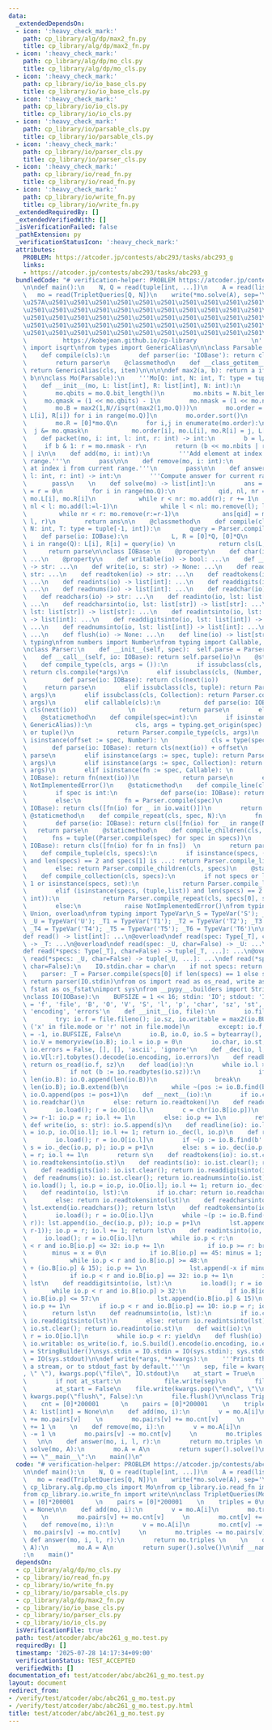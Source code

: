 ```yaml
---
data:
  _extendedDependsOn:
  - icon: ':heavy_check_mark:'
    path: cp_library/alg/dp/max2_fn.py
    title: cp_library/alg/dp/max2_fn.py
  - icon: ':heavy_check_mark:'
    path: cp_library/alg/dp/mo_cls.py
    title: cp_library/alg/dp/mo_cls.py
  - icon: ':heavy_check_mark:'
    path: cp_library/io/io_base_cls.py
    title: cp_library/io/io_base_cls.py
  - icon: ':heavy_check_mark:'
    path: cp_library/io/io_cls.py
    title: cp_library/io/io_cls.py
  - icon: ':heavy_check_mark:'
    path: cp_library/io/parsable_cls.py
    title: cp_library/io/parsable_cls.py
  - icon: ':heavy_check_mark:'
    path: cp_library/io/parser_cls.py
    title: cp_library/io/parser_cls.py
  - icon: ':heavy_check_mark:'
    path: cp_library/io/read_fn.py
    title: cp_library/io/read_fn.py
  - icon: ':heavy_check_mark:'
    path: cp_library/io/write_fn.py
    title: cp_library/io/write_fn.py
  _extendedRequiredBy: []
  _extendedVerifiedWith: []
  _isVerificationFailed: false
  _pathExtension: py
  _verificationStatusIcon: ':heavy_check_mark:'
  attributes:
    PROBLEM: https://atcoder.jp/contests/abc293/tasks/abc293_g
    links:
    - https://atcoder.jp/contests/abc293/tasks/abc293_g
  bundledCode: "# verification-helper: PROBLEM https://atcoder.jp/contests/abc293/tasks/abc293_g\n\
    \n\ndef main():\n    N, Q = read(tuple[int, ...])\n    A = read(list[int])\n \
    \   mo = read(TripletQueries[Q, N])\n    write(*mo.solve(A), sep='\\n')\n\n'''\n\
    \u257A\u2501\u2501\u2501\u2501\u2501\u2501\u2501\u2501\u2501\u2501\u2501\u2501\
    \u2501\u2501\u2501\u2501\u2501\u2501\u2501\u2501\u2501\u2501\u2501\u2501\u2501\
    \u2501\u2501\u2501\u2501\u2501\u2501\u2501\u2501\u2501\u2501\u2501\u2501\u2501\
    \u2501\u2501\u2501\u2501\u2501\u2501\u2501\u2501\u2501\u2501\u2501\u2501\u2501\
    \u2501\u2501\u2501\u2501\u2501\u2501\u2501\u2501\u2501\u2501\u2501\u2578\n   \
    \          https://kobejean.github.io/cp-library               \n'''\nfrom math\
    \ import isqrt\nfrom types import GenericAlias\n\n\nclass Parsable:\n    @classmethod\n\
    \    def compile(cls):\n        def parser(io: 'IOBase'): return cls(next(io))\n\
    \        return parser\n    @classmethod\n    def __class_getitem__(cls, item):\
    \ return GenericAlias(cls, item)\n\n\n\ndef max2(a, b): return a if a > b else\
    \ b\n\nclass Mo(Parsable):\n    '''Mo[Q: int, N: int, T: type = tuple[int, int]]'''\n\
    \    def __init__(mo, L: list[int], R: list[int], N: int):\n        mo.Q = len(L)\n\
    \        mo.qbits = mo.Q.bit_length()\n        mo.nbits = N.bit_length()\n   \
    \     mo.qmask = (1 << mo.qbits) - 1\n        mo.nmask = (1 << mo.nbits) - 1\n\
    \        mo.B = max2(1,N//isqrt(max2(1,mo.Q)))\n        mo.order = [mo.packet(i,\
    \ L[i], R[i]) for i in range(mo.Q)]\n        mo.order.sort()\n        mo.L = [0]*mo.Q\n\
    \        mo.R = [0]*mo.Q\n        for i,j in enumerate(mo.order):\n          \
    \  j &= mo.qmask\n            mo.order[i], mo.L[i], mo.R[i] = j, L[j], R[j]\n\n\
    \    def packet(mo, i: int, l: int, r: int) -> int:\n        b = l//mo.B\n   \
    \     if b & 1: r = mo.nmask - r\n        return (b << mo.nbits | r) << mo.qbits\
    \ | i\n\n    def add(mo, i: int):\n        '''Add element at index i to current\
    \ range.'''\n        pass\n\n    def remove(mo, i: int):\n        '''Remove element\
    \ at index i from current range.'''\n        pass\n\n    def answer(mo, i: int,\
    \ l: int, r: int) -> int:\n        '''Compute answer for current range.'''\n \
    \       pass\n    \n    def solve(mo) -> list[int]:\n        ans = [0]*mo.Q; l\
    \ = r = 0\n        for i in range(mo.Q):\n            qid, nl, nr = mo.order[i],\
    \ mo.L[i], mo.R[i]\n            while r < nr: mo.add(r); r += 1\n            while\
    \ nl < l: mo.add(l:=l-1)\n            while l < nl: mo.remove(l); l += 1\n   \
    \         while nr < r: mo.remove(r:=r-1)\n            ans[qid] = mo.answer(qid,\
    \ l, r)\n        return ans\n\n    @classmethod\n    def compile(cls, Q: int,\
    \ N: int, T: type = tuple[-1, int]):\n        query = Parser.compile(T)\n    \
    \    def parse(io: IOBase):\n            L, R = [0]*Q, [0]*Q\n            for\
    \ i in range(Q): L[i], R[i] = query(io) \n            return cls(L, R, N)\n  \
    \      return parse\n\nclass IOBase:\n    @property\n    def char(io) -> bool:\
    \ ...\n    @property\n    def writable(io) -> bool: ...\n    def __next__(io)\
    \ -> str: ...\n    def write(io, s: str) -> None: ...\n    def readline(io) ->\
    \ str: ...\n    def readtoken(io) -> str: ...\n    def readtokens(io) -> list[str]:\
    \ ...\n    def readints(io) -> list[int]: ...\n    def readdigits(io) -> list[int]:\
    \ ...\n    def readnums(io) -> list[int]: ...\n    def readchar(io) -> str: ...\n\
    \    def readchars(io) -> str: ...\n    def readinto(io, lst: list[str]) -> list[str]:\
    \ ...\n    def readcharsinto(io, lst: list[str]) -> list[str]: ...\n    def readtokensinto(io,\
    \ lst: list[str]) -> list[str]: ...\n    def readintsinto(io, lst: list[int])\
    \ -> list[int]: ...\n    def readdigitsinto(io, lst: list[int]) -> list[int]:\
    \ ...\n    def readnumsinto(io, lst: list[int]) -> list[int]: ...\n    def wait(io):\
    \ ...\n    def flush(io) -> None: ...\n    def line(io) -> list[str]: ...\nimport\
    \ typing\nfrom numbers import Number\nfrom typing import Callable, Collection\n\
    \nclass Parser:\n    def __init__(self, spec):  self.parse = Parser.compile(spec)\n\
    \    def __call__(self, io: IOBase): return self.parse(io)\n    @staticmethod\n\
    \    def compile_type(cls, args = ()):\n        if issubclass(cls, Parsable):\
    \ return cls.compile(*args)\n        elif issubclass(cls, (Number, str)):\n  \
    \          def parse(io: IOBase): return cls(next(io))              \n       \
    \     return parse\n        elif issubclass(cls, tuple): return Parser.compile_tuple(cls,\
    \ args)\n        elif issubclass(cls, Collection): return Parser.compile_collection(cls,\
    \ args)\n        elif callable(cls):\n            def parse(io: IOBase): return\
    \ cls(next(io))              \n            return parse\n        else: raise NotImplementedError()\n\
    \    @staticmethod\n    def compile(spec=int):\n        if isinstance(spec, (type,\
    \ GenericAlias)):\n            cls, args = typing.get_origin(spec) or spec, typing.get_args(spec)\
    \ or tuple()\n            return Parser.compile_type(cls, args)\n        elif\
    \ isinstance(offset := spec, Number): \n            cls = type(spec)  \n     \
    \       def parse(io: IOBase): return cls(next(io)) + offset\n            return\
    \ parse\n        elif isinstance(args := spec, tuple): return Parser.compile_tuple(type(spec),\
    \ args)\n        elif isinstance(args := spec, Collection): return Parser.compile_collection(type(spec),\
    \ args)\n        elif isinstance(fn := spec, Callable): \n            def parse(io:\
    \ IOBase): return fn(next(io))\n            return parse\n        else: raise\
    \ NotImplementedError()\n    @staticmethod\n    def compile_line(cls, spec=int):\n\
    \        if spec is int:\n            def parse(io: IOBase): return cls(io.readnums())\n\
    \        else:\n            fn = Parser.compile(spec)\n            def parse(io:\
    \ IOBase): return cls([fn(io) for _ in io.wait()])\n        return parse\n   \
    \ @staticmethod\n    def compile_repeat(cls, spec, N):\n        fn = Parser.compile(spec)\n\
    \        def parse(io: IOBase): return cls([fn(io) for _ in range(N)])\n     \
    \   return parse\n    @staticmethod\n    def compile_children(cls, specs):\n \
    \       fns = tuple((Parser.compile(spec) for spec in specs))\n        def parse(io:\
    \ IOBase): return cls([fn(io) for fn in fns])  \n        return parse\n    @staticmethod\n\
    \    def compile_tuple(cls, specs):\n        if isinstance(specs, (tuple,list))\
    \ and len(specs) == 2 and specs[1] is ...: return Parser.compile_line(cls, specs[0])\n\
    \        else: return Parser.compile_children(cls, specs)\n    @staticmethod\n\
    \    def compile_collection(cls, specs):\n        if not specs or len(specs) ==\
    \ 1 or isinstance(specs, set):\n            return Parser.compile_line(cls, *specs)\n\
    \        elif (isinstance(specs, (tuple,list)) and len(specs) == 2 and isinstance(specs[1],\
    \ int)):\n            return Parser.compile_repeat(cls, specs[0], specs[1])\n\
    \        else:\n            raise NotImplementedError()\nfrom typing import Type,\
    \ Union, overload\nfrom typing import TypeVar\n_S = TypeVar('S'); _T = TypeVar('T');\
    \ _U = TypeVar('U'); _T1 = TypeVar('T1'); _T2 = TypeVar('T2'); _T3 = TypeVar('T3');\
    \ _T4 = TypeVar('T4'); _T5 = TypeVar('T5'); _T6 = TypeVar('T6')\n\n@overload\n\
    def read() -> list[int]: ...\n@overload\ndef read(spec: Type[_T], char=False)\
    \ -> _T: ...\n@overload\ndef read(spec: _U, char=False) -> _U: ...\n@overload\n\
    def read(*specs: Type[_T], char=False) -> tuple[_T, ...]: ...\n@overload\ndef\
    \ read(*specs: _U, char=False) -> tuple[_U, ...]: ...\ndef read(*specs: Union[Type[_T],_T],\
    \ char=False):\n    IO.stdin.char = char\n    if not specs: return IO.stdin.readnumsinto([])\n\
    \    parser: _T = Parser.compile(specs[0] if len(specs) == 1 else specs)\n   \
    \ return parser(IO.stdin)\nfrom os import read as os_read, write as os_write,\
    \ fstat as os_fstat\nimport sys\nfrom __pypy__.builders import StringBuilder\n\
    \nclass IO(IOBase):\n    BUFSIZE = 1 << 16; stdin: 'IO'; stdout: 'IO'\n    __slots__\
    \ = 'f', 'file', 'B', 'O', 'V', 'S', 'l', 'p', 'char', 'sz', 'st', 'ist', 'writable',\
    \ 'encoding', 'errors'\n    def __init__(io, file):\n        io.file = file\n\
    \        try: io.f = file.fileno(); io.sz, io.writable = max2(io.BUFSIZE, os_fstat(io.f).st_size),\
    \ ('x' in file.mode or 'r' not in file.mode)\n        except: io.f, io.sz, io.writable\
    \ = -1, io.BUFSIZE, False\n        io.B, io.O, io.S = bytearray(), [], StringBuilder();\
    \ io.V = memoryview(io.B); io.l = io.p = 0\n        io.char, io.st, io.ist, io.encoding,\
    \ io.errors = False, [], [], 'ascii', 'ignore'\n    def _dec(io, l, r): return\
    \ io.V[l:r].tobytes().decode(io.encoding, io.errors)\n    def readbytes(io, sz):\
    \ return os_read(io.f, sz)\n    def load(io):\n        while io.l >= len(io.O):\n\
    \            if not (b := io.readbytes(io.sz)):\n                if io.O[-1] <\
    \ len(io.B): io.O.append(len(io.B))\n                break\n            pos =\
    \ len(io.B); io.B.extend(b)\n            while ~(pos := io.B.find(b'\\n', pos)):\
    \ io.O.append(pos := pos+1)\n    def __next__(io):\n        if io.char: return\
    \ io.readchar()\n        else: return io.readtoken()\n    def readchar(io):\n\
    \        io.load(); r = io.O[io.l]\n        c = chr(io.B[io.p])\n        if io.p\
    \ >= r-1: io.p = r; io.l += 1\n        else: io.p += 1\n        return c\n   \
    \ def write(io, s: str): io.S.append(s)\n    def readline(io): io.load(); l, io.p\
    \ = io.p, io.O[io.l]; io.l += 1; return io._dec(l, io.p)\n    def readtoken(io):\n\
    \        io.load(); r = io.O[io.l]\n        if ~(p := io.B.find(b' ', io.p, r)):\
    \ s = io._dec(io.p, p); io.p = p+1\n        else: s = io._dec(io.p, r-1); io.p\
    \ = r; io.l += 1\n        return s\n    def readtokens(io): io.st.clear(); return\
    \ io.readtokensinto(io.st)\n    def readints(io): io.ist.clear(); return io.readintsinto(io.ist)\n\
    \    def readdigits(io): io.ist.clear(); return io.readdigitsinto(io.ist)\n  \
    \  def readnums(io): io.ist.clear(); return io.readnumsinto(io.ist)\n    def readchars(io):\
    \ io.load(); l, io.p = io.p, io.O[io.l]; io.l += 1; return io._dec(l, io.p-1)\n\
    \    def readinto(io, lst):\n        if io.char: return io.readcharsinto(lst)\n\
    \        else: return io.readtokensinto(lst)\n    def readcharsinto(io, lst):\
    \ lst.extend(io.readchars()); return lst\n    def readtokensinto(io, lst): \n\
    \        io.load(); r = io.O[io.l]\n        while ~(p := io.B.find(b' ', io.p,\
    \ r)): lst.append(io._dec(io.p, p)); io.p = p+1\n        lst.append(io._dec(io.p,\
    \ r-1)); io.p = r; io.l += 1; return lst\n    def readintsinto(io, lst):\n   \
    \     io.load(); r = io.O[io.l]\n        while io.p < r:\n            while io.p\
    \ < r and io.B[io.p] <= 32: io.p += 1\n            if io.p >= r: break\n     \
    \       minus = x = 0\n            if io.B[io.p] == 45: minus = 1; io.p += 1\n\
    \            while io.p < r and io.B[io.p] >= 48:\n                x = x * 10\
    \ + (io.B[io.p] & 15); io.p += 1\n            lst.append(-x if minus else x)\n\
    \            if io.p < r and io.B[io.p] == 32: io.p += 1\n        io.l += 1; return\
    \ lst\n    def readdigitsinto(io, lst):\n        io.load(); r = io.O[io.l]\n \
    \       while io.p < r and io.B[io.p] > 32:\n            if io.B[io.p] >= 48 and\
    \ io.B[io.p] <= 57:\n                lst.append(io.B[io.p] & 15)\n           \
    \ io.p += 1\n        if io.p < r and io.B[io.p] == 10: io.p = r; io.l += 1\n \
    \       return lst\n    def readnumsinto(io, lst):\n        if io.char: return\
    \ io.readdigitsinto(lst)\n        else: return io.readintsinto(lst)\n    def line(io):\
    \ io.st.clear(); return io.readinto(io.st)\n    def wait(io):\n        io.load();\
    \ r = io.O[io.l]\n        while io.p < r: yield\n    def flush(io):\n        if\
    \ io.writable: os_write(io.f, io.S.build().encode(io.encoding, io.errors)); io.S\
    \ = StringBuilder()\nsys.stdin = IO.stdin = IO(sys.stdin); sys.stdout = IO.stdout\
    \ = IO(sys.stdout)\n\ndef write(*args, **kwargs):\n    '''Prints the values to\
    \ a stream, or to stdout_fast by default.'''\n    sep, file = kwargs.pop(\"sep\"\
    , \" \"), kwargs.pop(\"file\", IO.stdout)\n    at_start = True\n    for x in args:\n\
    \        if not at_start:\n            file.write(sep)\n        file.write(str(x))\n\
    \        at_start = False\n    file.write(kwargs.pop(\"end\", \"\\n\"))\n    if\
    \ kwargs.pop(\"flush\", False):\n        file.flush()\n\nclass TripletQueries(Mo):\n\
    \    cnt = [0]*200001      \n    pairs = [0]*200001    \n    triples = 0\n   \
    \ A: list[int] = None\n\n    def add(mo, i):\n        v = mo.A[i]\n        mo.triples\
    \ += mo.pairs[v]    \n        mo.pairs[v] += mo.cnt[v]     \n        mo.cnt[v]\
    \ += 1 \n    \n    def remove(mo, i):\n        v = mo.A[i]\n        mo.cnt[v]\
    \ -= 1 \n        mo.pairs[v] -= mo.cnt[v]     \n        mo.triples -= mo.pairs[v]\
    \   \n\n    def answer(mo, i, l, r):\n        return mo.triples \n    \n    def\
    \ solve(mo, A):\n        mo.A = A\n        return super().solve()\n\nif __name__\
    \ == \"__main__\":\n    main()\n"
  code: "# verification-helper: PROBLEM https://atcoder.jp/contests/abc293/tasks/abc293_g\n\
    \n\ndef main():\n    N, Q = read(tuple[int, ...])\n    A = read(list[int])\n \
    \   mo = read(TripletQueries[Q, N])\n    write(*mo.solve(A), sep='\\n')\n\nfrom\
    \ cp_library.alg.dp.mo_cls import Mo\nfrom cp_library.io.read_fn import read\n\
    from cp_library.io.write_fn import write\n\nclass TripletQueries(Mo):\n    cnt\
    \ = [0]*200001      \n    pairs = [0]*200001    \n    triples = 0\n    A: list[int]\
    \ = None\n\n    def add(mo, i):\n        v = mo.A[i]\n        mo.triples += mo.pairs[v]\
    \    \n        mo.pairs[v] += mo.cnt[v]     \n        mo.cnt[v] += 1 \n    \n\
    \    def remove(mo, i):\n        v = mo.A[i]\n        mo.cnt[v] -= 1 \n      \
    \  mo.pairs[v] -= mo.cnt[v]     \n        mo.triples -= mo.pairs[v]   \n\n   \
    \ def answer(mo, i, l, r):\n        return mo.triples \n    \n    def solve(mo,\
    \ A):\n        mo.A = A\n        return super().solve()\n\nif __name__ == \"__main__\"\
    :\n    main()"
  dependsOn:
  - cp_library/alg/dp/mo_cls.py
  - cp_library/io/read_fn.py
  - cp_library/io/write_fn.py
  - cp_library/io/parsable_cls.py
  - cp_library/alg/dp/max2_fn.py
  - cp_library/io/io_base_cls.py
  - cp_library/io/parser_cls.py
  - cp_library/io/io_cls.py
  isVerificationFile: true
  path: test/atcoder/abc/abc261_g_mo.test.py
  requiredBy: []
  timestamp: '2025-07-28 14:17:34+09:00'
  verificationStatus: TEST_ACCEPTED
  verifiedWith: []
documentation_of: test/atcoder/abc/abc261_g_mo.test.py
layout: document
redirect_from:
- /verify/test/atcoder/abc/abc261_g_mo.test.py
- /verify/test/atcoder/abc/abc261_g_mo.test.py.html
title: test/atcoder/abc/abc261_g_mo.test.py
---
```

